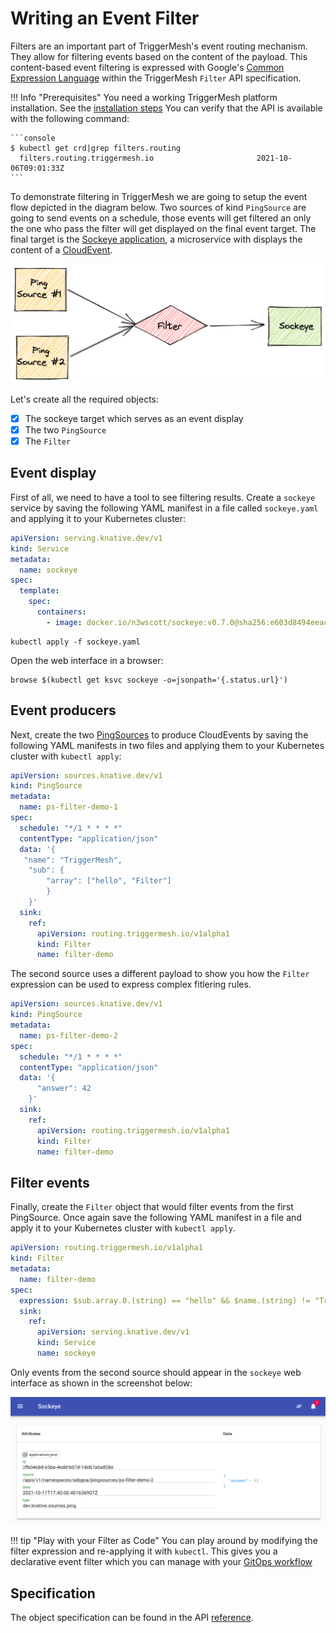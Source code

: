 # Writing an Event Filter

Filters are an important part of TriggerMesh's event routing mechanism. They allow for filtering events based on the content of the payload. This content-based event filtering is expressed with Google's
[Common Expression Language](https://opensource.google/projects/cel) within the TriggerMesh `Filter` API specification.

!!! Info "Prerequisites"
    You need a working TriggerMesh platform installation. See the [installation steps](installation.md)
    You can verify that the API is available with the following command:
    
    ```console
    $ kubectl get crd|grep filters.routing
      filters.routing.triggermesh.io                       2021-10-06T09:01:33Z
    ```

To demonstrate filtering in TriggerMesh we are going to setup the event flow depicted in the diagram below. Two sources of kind `PingSource` are going to send events on a schedule, those events will get filtered an only the one who pass the filter will get displayed on the final event target. The final target is the [Sockeye application](https://github.com/n3wscott/sockeye), a microservice with displays the content of a [CloudEvent](https://cloudevents.io/).

![](../assets/images/filter-diagram.png)

Let's create all the required objects:

- [x] The sockeye target which serves as an event display
- [x] The two `PingSource`
- [x] The `Filter`

## Event display

First of all, we need to have a tool to see filtering results. Create a `sockeye`
service by saving the following YAML manifest in a file called `sockeye.yaml` and applying it to your Kubernetes cluster:

```yaml
apiVersion: serving.knative.dev/v1
kind: Service
metadata:
  name: sockeye
spec:
  template:
    spec:
      containers:
        - image: docker.io/n3wscott/sockeye:v0.7.0@sha256:e603d8494eeacce966e57f8f508e4c4f6bebc71d095e3f5a0a1abaf42c5f0e48
```

```
kubectl apply -f sockeye.yaml
```

Open the web interface in a browser:

```shell
browse $(kubectl get ksvc sockeye -o=jsonpath='{.status.url}')
```

## Event producers

Next, create the two
[PingSources](https://knative.dev/docs/developer/eventing/sources/ping-source) to
produce CloudEvents by saving the following YAML manifests in two files and applying them to your Kubernetes cluster with `kubectl apply`:

```yaml
apiVersion: sources.knative.dev/v1
kind: PingSource
metadata:
  name: ps-filter-demo-1
spec:
  schedule: "*/1 * * * *"
  contentType: "application/json"
  data: '{
   "name": "TriggerMesh",
	"sub": {
		"array": ["hello", "Filter"]
	    }
    }'
  sink:
    ref:
      apiVersion: routing.triggermesh.io/v1alpha1
      kind: Filter
      name: filter-demo
```

The second source uses a different payload to show you how the `Filter` expression can be used to express complex fitlering rules.


```yaml
apiVersion: sources.knative.dev/v1
kind: PingSource
metadata:
  name: ps-filter-demo-2
spec:
  schedule: "*/1 * * * *"
  contentType: "application/json"
  data: '{
      "answer": 42
    }'
  sink:
    ref:
      apiVersion: routing.triggermesh.io/v1alpha1
      kind: Filter
      name: filter-demo
```

## Filter events

Finally, create the `Filter` object that would filter events from the first PingSource. Once again save the following YAML manifest in a file and apply it to your Kubernetes cluster with `kubectl apply`.

```yaml
apiVersion: routing.triggermesh.io/v1alpha1
kind: Filter
metadata:
  name: filter-demo
spec:
  expression: $sub.array.0.(string) == "hello" && $name.(string) != "TriggerMesh" || $answer.(int64) == 42
  sink:
    ref:
      apiVersion: serving.knative.dev/v1
      kind: Service
      name: sockeye
```

Only events from the second source should appear in the `sockeye` web interface as shown in the screenshot below:

![](../assets/images/sockeye-filter.png)


!!! tip "Play with your Filter as Code"
    You can play around by modifying the filter expression and re-applying it with `kubectl`. This gives you a declarative event filter which you can manage with your [GitOps workflow](https://www.weave.works/technologies/gitops/)

## Specification

The object specification can be found in the API
[reference](../apis/routing.md).
